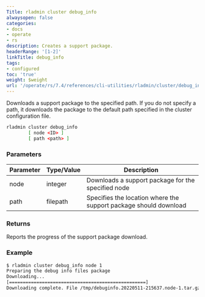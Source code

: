 ```yaml
---
Title: rladmin cluster debug_info
alwaysopen: false
categories:
- docs
- operate
- rs
description: Creates a support package.
headerRange: '[1-2]'
linkTitle: debug_info
tags:
- configured
toc: 'true'
weight: $weight
url: '/operate/rs/7.4/references/cli-utilities/rladmin/cluster/debug_info/'
---
```


Downloads a support package to the specified path. If you do not specify a path, it downloads the package to the default path specified in the cluster configuration file.

```sh
rladmin cluster debug_info
        [ node <ID> ]
        [ path <path> ]
```

### Parameters

| Parameter | Type/Value | Description |
|-----------|------------|-------------|
| node | integer | Downloads a support package for the specified node |
| path | filepath | Specifies the location where the support package should download |

### Returns

Reports the progress of the support package download.

### Example

```sh
$ rladmin cluster debug_info node 1
Preparing the debug info files package
Downloading...
[==================================================]
Downloading complete. File /tmp/debuginfo.20220511-215637.node-1.tar.gz is saved.
```
